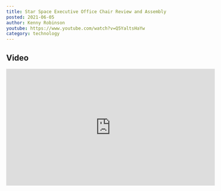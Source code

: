 ```yaml
---
title: Star Space Executive Office Chair Review and Assembly
posted: 2021-06-05
author: Kenny Robinson
youtube: https://www.youtube.com/watch?v=Q5YaltsHaYw
category: technology
---
```


## Video

<iframe width="560" height="315" src="https://www.youtube.com/embed/?v=Q5YaltsHaYw" frameborder="0" allow="autoplay; encrypted-media" allowfullscreen class="youtube"></iframe>

